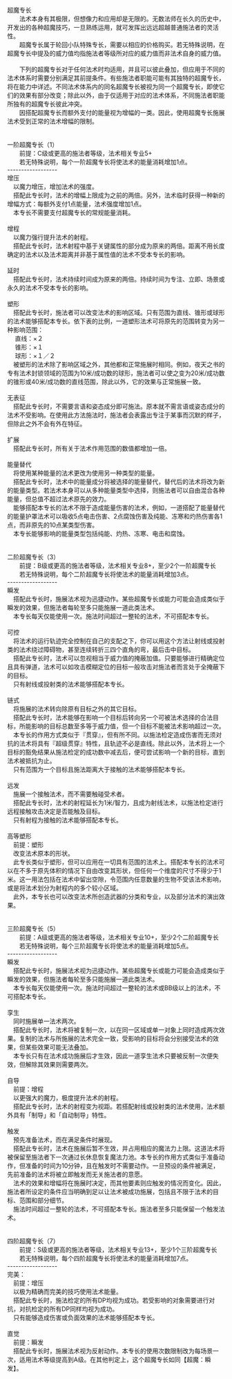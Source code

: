 <title>超魔专长</title>
<meta name="GENERATOR" content="WinCHM">
<meta http-equiv="Content-Type" content="text/html; charset=gb2312">
<br>超魔专长 
<br>　　法术本身有其极限，但想像力和应用却是无限的。无数法师在长久的历史中，开发出的各种超魔技巧，一旦熟练运用，就可发挥出远远超越普通施法者的灵活性。 
<br>　　超魔专长属于轮回小队特殊专长，需要以相应的价格购买。若无特殊说明，在超魔专长中提及的威力值均指施法者等级所对应的威力值而非法术自身的威力值。
<br>
<br>　　下列的超魔专长对于任何法术时均适用，并且可以彼此叠加，但应用于不同的法术体系时需要分别满足其前提条件。有些施法者职能可能有其独特的超魔专长，将在能力中详述。不同法术体系内的同名超魔专长被视为同一个超魔专长，即使它们的效果有部分改变；除此以外，由于仅适用于对应的法术体系，不同施法者职能所独有的超魔专长彼此冲突。 
<br>　　因搭配超魔专长而额外支付的能量视为增幅的一类。因此，使用超魔专长施展法术受到正常的法术增幅的限制。
<br>
<br>
<br>一阶超魔专长（1） 
<br>　　前提：C级或更高的施法者等级，法术相关专业5+ 
<br>　　若无特殊说明，每个一阶超魔专长将使法术的能量消耗增加1点。 
<br>------------------ 
<br>增压 
<br>　以魔力增压，增加法术的强度。 
<br>　搭配此专长时，法术的增幅上限成为之前的两倍。另外，法术临时获得一种新的增幅方式：每额外支付1点能量，法术强度增加1点。 
<br>　本专长不需要支付超魔专长的常规能量消耗。 
<br>
<br>增程 
<br>　以魔力强行提升法术的射程。 
<br>　搭配此专长时，法术射程中基于关键属性的部分成为原来的两倍。距离不用长度确定的法术以及法术距离并非基于属性值的法术不受本专长的影响。 
<br>
<br>延时 
<br>　搭配此专长时，法术持续时间成为原来的两倍。持续时间为专注、立即、场景或永久的法术不受本专长的影响。 
<br>
<br>塑形 
<br>　搭配此专长时，施法者可以改变法术的影响区域。只有范围为直线、锥形或球形的法术能够搭配本专长。依下表的比例，一道塑形法术可将原先的范围转变为另一种影响范围： 
<br>　 直线：×２ 
<br>　 锥形：×１ 
<br>　 球形：×１／２ 
<br>　被塑形的法术除了影响区域之外，其他都和正常施展时相同。例如，夜天之书的专有法术封锁领域的范围为10米/成功数的球形，施法者可以使之变为20米/成功数的锥形或40米/成功数的直线范围，除此以外，它的效果与正常施展一致。 
<br>
<br>无表征 
<br>　搭配此专长时，不需要言语和姿态成分即可施法。原本就不需言语或姿态成分的法术不受影响。在使用此方法施法时，施法者会表露出专注于某事而沉默的样子，但除此之外不会有外在特征。 
<br>
<br>扩展 
<br>　搭配此专长时，所有关于法术作用范围的数值都增加一倍。 
<br>
<br>能量替代 
<br>　将使用某种能量的法术更改为使用另一种类型的能量。 
<br>　搭配此专长时，法术中的能量成分将被选择的能量替代，替代后的法术将改为新的能量类型。若法术本身可以从多种能量类型中选择，则施法者可以自由混合各种能量，但总值不超过法术原先的效力。 
<br>　能够搭配本专长的法术不限于造成能量伤害的法术，例如，一道搭配了能量替代的能量护罩法术可以吸收5点电击伤害、2点腐蚀伤害及纯能、冻寒和灼热伤害各1点，而非原先的10点某类型伤害。 
<br>　本专长能够影响的能量类型包括纯能、灼热、冻寒、电击和腐蚀。 
<br>
<br>
<br>二阶超魔专长（3） 
<br>　　前提：B级或更高的施法者等级，法术相关专业8+，至少2个一阶超魔专长 
<br>　　若无特殊说明，每个二阶超魔专长将使法术的能量消耗增加3点。 
<br>------------------ 
<br>瞬发 
<br>　搭配此专长时，施展法术视为迅捷动作。某些超魔专长或能力可能会造成类似于瞬发的效果，但施法者每轮至多只能施展一道此类法术。 
<br>　本专长每天仅能使用一次。施法时间超过一整轮的法术，不可搭配本专长。 
<br>
<br>可控 
<br>　将法术的运行轨迹完全控制在自己的支配之下，你可以用这个方法让射线或投射类的法术绕过障碍物，甚至连续转折三四个直角的弯，最后击中目标。 
<br>　搭配此专长时，法术可以忽视相当于威力值的掩蔽加值。只要能够进行精确定位且具有弹道，法术可以如攻击模糊定位的目标一般攻击对施法者而言处于全掩蔽下的目标。 
<br>　只有射线或投射类的法术能够搭配本专长。 
<br>
<br>链式 
<br>　将施展的法术转向除原有目标之外的其它目标。 
<br>　搭配此专长时，法术能够在影响一个目标后转向另一个可被法术选择的合法目标，所能影响的目标总数至多等于威力值，但一个目标不能被法术影响超过一次。 
<br>　本专长的作用方式类似于『贯穿』，但有所不同。以施法检定造成伤害而无须对抗的法术将具有『超级贯穿』特性，且轨迹不必是直线。除此以外，法术将上一个目标的豁免结果从施法检定的成功数中减去后，便可尝试影响一个新的目标，直到法术被抵抗为止。 
<br>　只有范围为一个目标且施法距离大于接触的法术能够搭配本专长。 
<br>
<br>远发 
<br>　施展一个接触法术，而不需要触碰受术者。 
<br>　搭配此专长时，法术的射程延长为1米/智力，且成为射线法术，以施法检定进行远程接触攻击决定是否能触及目标。 
<br>　只有射程为接触的法术能够搭配本专长。 
<br>
<br>高等塑形 
<br>　前提：塑形 
<br>　改变法术原本的形状。 
<br>　此专长类似于塑形，但可以应用在一切具有范围的法术上。搭配本专长的法术可以在不多于原先体积的情况下自由改变其形状，但任何一个维度的尺寸不得少于1米。这一用法包括在法术中留出空隙，令范围内任意数量的生物不受该法术影响，或是将法术划分为射程内的多个较小区域。 
<br>　此外，本专长也可以改变法术所创造武器的分类和专业，以及部分法术的演出效果。 
<br>
<br>
<br>三阶超魔专长（5） 
<br>　　前提：A级或更高的施法者等级，法术相关专业10+，至少2个二阶超魔专长 
<br>　　若无特殊说明，每个三阶超魔专长将使法术的能量消耗增加5点。 
<br>------------------ 
<br>瞬发 
<br>　搭配此专长时，施展法术视为迅捷动作。某些超魔专长或能力可能会造成类似于瞬发的效果，但施法者每轮至多只能施展一道此类法术。 
<br>　本专长每天仅能使用一次。施法时间超过一整轮的法术或BB级以上的法术，不可搭配本专长。 
<br>
<br>孪生 
<br>　同时施展单一法术两次。 
<br>　搭配此专长时，法术将被复制一次，以在同一区域或单一对象上同时造成两次效果。复制的法术与所施展的法术完全一致，受影响的目标将会分别接受法术的效果，但某些效果可能无法叠加。 
<br>　本专长只有在法术成功施展后才生效，因此一道孪生法术只要被反制一次便失效，但解除其效果则需要两次。 
<br>
<br>自导 
<br>　前提：增程 
<br>　以更强大的魔力，极度提升法术的射程。 
<br>　搭配此专长时，法术的射程变为视距。若搭配射线或投射类的法术使用，法术额外具有「制导」和「自动制导」特性。 
<br>
<br>触发 
<br>　预先准备法术，而在满足条件时展现。 
<br>　搭配此专长时，法术在施展后暂不生效，并占用相应的魔法力上限。这道法术将被保留至施法者下一次通过长休息恢复魔法力池。本专长的作用方式类似于准备动作，但准备的时间为10分钟，且在触发时不需要动作。一旦预设的条件被满足，先前准备的法术将被立即触发而无关施法者的意愿。 
<br>　法术的效果和增幅将在施展时决定，而其他要素则应触发的情况而变化。因此，施法者所设定的条件应当明确到足以让法术被成功施展，包括且不限于法术的目标、范围和部分细节。 
<br>　施法时间超过一整轮的法术，不可搭配本专长。施法者至多只能保留一个触发法术。 
<br>
<br>
<br>四阶超魔专长（7） 
<br>　　前提：S级或更高的施法者等级，法术相关专业13+，至少1个三阶超魔专长 
<br>　　若无特殊说明，每个四阶超魔专长将使法术的能量消耗增加7点。 
<br>------------------ 
<br>完美： 
<br>　前提：增压 
<br>　以极为精确而完美的技巧使用法术能量。 
<br>　搭配此专长时，施法检定的所有DP均视为成功。若受影响的对象需要进行对抗，对抗检定的所有DP同样均视为成功。 
<br>　只有能够造成伤害或负面效果的法术能够搭配本专长。 
<br>
<br>直觉 
<br>　前提：瞬发 
<br>　搭配此专长时，施展法术视为反射动作。本专长的使用次数限制改为每场景一次，适用法术等级提高到A级。在其他判定上，这个超魔专长如同【超魔：瞬发】。 
<br>